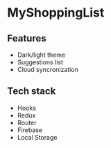 # MyShoppingList

## Features

- Dark/light theme
- Suggestions list
- Cloud syncronization

## Tech stack
-   Hooks
-   Redux
-   Router
-   Firebase
-   Local Storage
